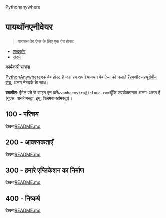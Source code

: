 Pythonanywhere

# पायथॉनएनीवेयर

> पायथन वेब ऐप्स के लिए एक वेब होस्ट

-   [शब्दकोष](./GLOSSARY.md)
-   [संदर्भ](./REFERENCES.md)

**कार्यकारी सारांश**

[PythonAnywhere](https://www.pythonanywhere.com)एक वेब होस्ट है जहां हम अपने पायथन वेब ऐप्स को चलाते हैं[हम](https://www.pythonanywhere.com/user/wvanheemstra/account/)और यह[यूरोपीय संघ](https://eu.pythonanywhere.com/user/willemvanheemstra/account/), अलग नेटवर्क के साथ।

**बख्शीश**: ईमेल पते से साइन इन करें`wvanheemstra@icloud.com`चूँकि उपयोक्तानाम अलग-अलग हैं (यूएस: वानहीमस्ट्रा, ईयू: विलेमवानहीमस्ट्रा)।

## 100 - परिचय

देखना[README.md](./100/README.md)

## 200 - आवश्यकताएँ

देखना[README.md](./200/README.md)

## 300 - हमारे एप्लिकेशन का निर्माण

देखना[README.md](./300/README.md)

## 400 - निष्कर्ष

देखना[README.md](./400/README.md)
